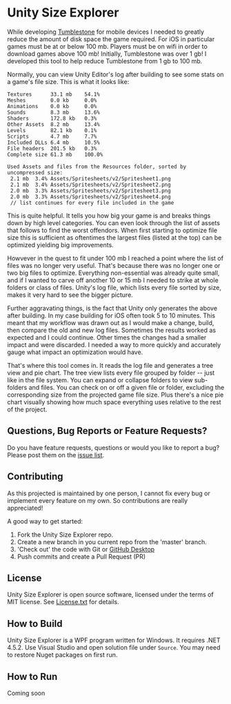 Unity Size Explorer
===
While developing [Tumblestone][1] for mobile devices I needed to greatly reduce the amount of disk space the game required. For iOS in particular games must be at or below 100 mb. Players must be on wifi in order to download games above 100 mb! Initially, Tumblestone was over 1 gb! I developed this tool to help reduce Tumblestone from 1 gb to 100 mb.

Normally, you can view Unity Editor's log after building to see some stats on a game's file size. This is what it looks like:

    Textures      33.1 mb	 54.1% 
    Meshes        0.0 kb	 0.0% 
    Animations    0.0 kb	 0.0% 
    Sounds        8.3 mb	 13.6% 
    Shaders       172.8 kb	 0.3% 
    Other Assets  8.2 mb	 13.4% 
    Levels        82.1 kb	 0.1% 
    Scripts       4.7 mb	 7.7% 
    Included DLLs 6.4 mb	 10.5% 
    File headers  201.5 kb	 0.3% 
    Complete size 61.3 mb	 100.0% 

    Used Assets and files from the Resources folder, sorted by uncompressed size:
     2.1 mb	 3.4% Assets/Spritesheets/v2/Spritesheet1.png
     2.1 mb	 3.4% Assets/Spritesheets/v2/Spritesheet2.png
     2.0 mb	 3.3% Assets/Spritesheets/v2/Spritesheet3.png
     2.0 mb	 3.3% Assets/Spritesheets/v2/Spritesheet4.png
     // list continues for every file included in the game

This is quite helpful. It tells you how big your game is and breaks things down by high level categories. You can even look through the list of assets that follows to find the worst offendors. When first starting to optimize file size this is sufficient as oftentimes the largest files (listed at the top) can be optimized yielding big improvements.

Howvever in the quest to fit under 100 mb I reached a point where the list of files was no longer very useful. That's because there was no longer one or two big files to optimize. Everything non-essential was already quite small, and if I wanted to carve off another 10 or 15 mb I needed to strike at whole folders or class of files. Unity's log file, which lists every file sorted by size, makes it very hard to see the bigger picture.

Further aggravating things, is the fact that Unity only generates the above after building. In my case building for iOS often took 5 to 10 minutes. This meant that my workflow was drawn out as I would make a change, build, then compare the old and new log files. Sometimes the results worked as expected and I could continue. Other times the changes had a smaller impact and were discarded. I needed a way to more quickly and accurately gauge what impact an optimization would have.

That's where this tool comes in. It reads the log file and generates a tree view and pie chart. The tree view lists every file grouped by folder -- just like in the file system. You can expand or collapse folders to view sub-folders and files. You can check on or off a given file or folder, excluding the corresponding size from the projected game file size. Plus there's a nice pie chart visually showing how much space everything uses relative to the rest of the project.

Questions, Bug Reports or Feature Requests?
---
Do you have feature requests, questions or would you like to report a bug? Please post them on the [issue list][4].

Contributing
---
As this projected is maintained by one person, I cannot fix every bug or implement every feature on my own. So contributions are really appreciated!

A good way to get started:

1. Fork the Unity Size Explorer repo. 
1. Create a new branch in you current repo from the 'master' branch.
1. 'Check out' the code with Git or [GitHub Desktop](https://desktop.github.com/)
1. Push commits and create a Pull Request (PR)

License
---
Unity Size Explorer is open source software, licensed under the terms of MIT license. 
See [License.txt](License.txt) for details.

How to Build
---
Unity Size Explorer is a WPF program written for Windows. It requires .NET 4.5.2. Use Visual Studio and open solution file under `Source`. You may need to restore Nuget packages on first run.

How to Run
---
Coming soon

[1]: http://tumblestonegame.com
[2]: https://github.com/aschearer/unitysizeexplorer/releases/latest
[3]: https://github.com/aschearer/unitysizeexplorer
[4]: https://github.com/aschearer/unitysizeexplorer/issues
